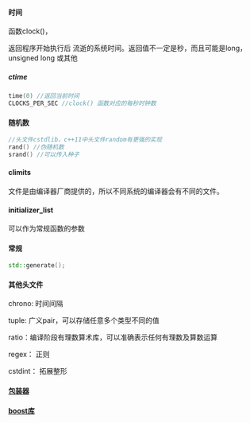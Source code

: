 #### 时间

函数clock()，

返回程序开始执行后 流逝的系统时间。返回值不一定是秒，而且可能是long， unsigned long 或其他

##### ctime

```c++
time(0) //返回当前时间
CLOCKS_PER_SEC //clock() 函数对应的每秒时钟数
```



#### 随机数

```c++
//头文件cstdlib，c++11中头文件random有更强的实现
rand() //伪随机数
srand() //可以传入种子
```



#### climits

文件是由编译器厂商提供的，所以不同系统的编译器会有不同的文件。



#### initializer_list

可以作为常规函数的参数



#### 常规

```c++
std::generate();
```



#### 其他头文件

chrono: 时间间隔

tuple: 广义pair，可以存储任意多个类型不同的值

ratio：编译阶段有理数算术库，可以准确表示任何有理数及算数运算

regex： 正则

cstdint： 拓展整形



#### [包装器](./wrapper-or-adapter.md)

#### [boost库](./boost.md)

